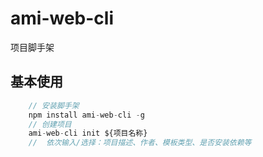 # ami-web-cli
项目脚手架
## 基本使用
```js
    // 安装脚手架
    npm install ami-web-cli -g
    // 创建项目
    ami-web-cli init ${项目名称}
    //  依次输入/选择：项目描述、作者、模板类型、是否安装依赖等
```

